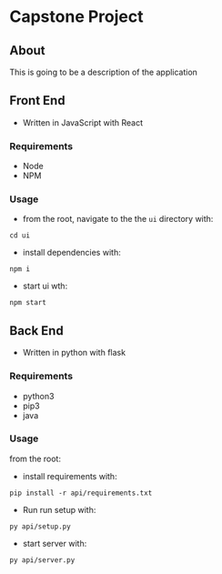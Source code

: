 # Capstone Project

## About

This is going to be a description of the application

## Front End

- Written in JavaScript with React

### Requirements

- Node
- NPM

### Usage

- from the root, navigate to the the `ui` directory with:

```code
cd ui
```

- install dependencies with:

```code
npm i
```

- start ui wth:

```code
npm start
```

## Back End

- Written in python with flask

### Requirements

- python3
- pip3
- java
### Usage

from the root:

- install requirements with:

```code
pip install -r api/requirements.txt
```

- Run run setup with:

```code
py api/setup.py
```

- start server with:

```code
py api/server.py
```
